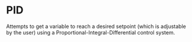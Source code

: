 # PID

Attempts to get a variable to reach a desired setpoint (which is adjustable by the user) using a Proportional-Integral-Differential control system.
